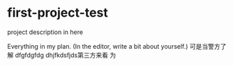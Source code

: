 # first-project-test
project description in here


Everything in my plan. (In the editor, write a bit about yourself.) 
可是当警方了解
dfgfdgfdg
dhjfkdsfjds第三方来看
为